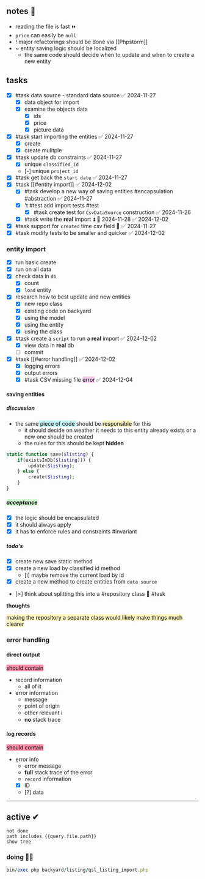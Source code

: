 ## notes 📔
- reading the file is fast ⏩
- `price` can easily be `null`
- ! major refactorings should be done via [[Phpstorm]]
- ~ entity saving logic should be localized
	- the same code should decide when to update and when to create a new entity

## tasks
- [x] #task data source - standard data source ✅ 2024-11-27
	- [x] data object for import
	- [x] examine the objects data
		- [x] ids
		- [x] price
		- [x] picture data
- [x] #task start importing the entities ✅ 2024-11-27
	- [x] create
	- [x] create mulitple
- [x] #task update db constraints ✅ 2024-11-27
	- [x] unique `classified_id`
	- [-] unique `project_id`
- [x] #task get back the `start date` ✅ 2024-11-27
- [x] #task [[#entity import]] ✅ 2024-12-02
	- [x] #task develop a new way of saving entities #encapsulation #abstraction ✅ 2024-11-27
	- [x] 't #test add import tests #test
		- [x] #task create test for `CsvDataSource` construction ✅ 2024-11-26
	- [x] #task write the **real** import ⏫ 📅 2024-11-28 ✅ 2024-12-02
- [x] #task support for `created` time csv field 🔼 ✅ 2024-11-27
- [x] #task modify tests to be smaller and quicker ✅ 2024-12-02

### entity import
- [x] run basic create
- [x] run on all data
- [x] check data in `db`
	- [x] count
	- [x] `load` entity
- [x] research how to best update  and new entities
	- [x] new repo class
	- [x] existing code on backyard
	- [x] using the model
	- [x] using the entity
	- [x] using the class
- [x] #task create a `script` to run a **real** import ✅ 2024-12-02
	- [x] view data in **real** db
	- [ ] commit
- [x] #task [[#error handling]] ✅ 2024-12-02
	- [x] logging errors
	- [x] output errors
	- [x] #task CSV missing file <mark style="background: #FFB8EBA6;">error</mark> ✅ 2024-12-04

#### saving entities

##### discussion 
- the same<mark style="background: #ABF7F7A6;"> piece of code </mark>should be <mark style="background: #FFF3A3A6;">responsible</mark> for this
	- it should decide on weather it needs to this entity already exists or a new one should be created
	- the rules for this should be kept **hidden**
```php
static function save($listing) {
	if(existsInDb($listing))) {
		update($listing);
	} else {
		create($listing);
	}
}
```

##### **<mark style="background: #BBFABBA6;">acceptance</mark>**
- [x] the logic should be encapsulated
- [x] it should always apply
- [x] it has to enforce rules and constraints #invariant
##### todo's
- [x] create new save static method
- [x] create a new load by classified id method
	- [i] maybe remove the current load by id
- [x] create a new method to create entities from `data source`
- [>] think about splitting this into a #repository class 🤔 #task

**thoughts**

<mark style="background: #FFF3A3A6;">making the repository a separate class would likely make things much clearer</mark>

### error handling

#### direct output
<mark style="background: #FF5582A6;">should contain</mark>
- record information
	- all of it
- error information
	- message
	- point of origin
	- other relevant ℹ
	- **no** stack trace

#### log records
<mark style="background: #FF5582A6;">should contain</mark>
- error info
	- error message
	- **full** stack trace of the error
	- `record` information
	- [x] ID
	- [?] data

---
## active ✔
```tasks
not done
path includes {{query.file.path}}
show tree
```

### doing 👨‍🏭
```rb
bin/exec php backyard/listing/qsl_listing_import.php
```
